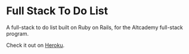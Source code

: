 # Full Stack To Do List

A full-stack to do list built on Ruby on Rails, for the Altcademy full-stack program.

Check it out on [Heroku](https://pacific-inlet-08814.herokuapp.com/).
